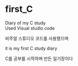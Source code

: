 # first_C 
Diary of my C study <br>
Used Visual studio code 

비주얼 스튜디오 코드를 사용했으며




it is my first C study diary

C를 공부를 시작하며 만든 일기장이다


